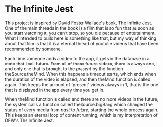 # The Infinite Jest

This project is inspired by David Foster Wallace's book, The Infinite Jest. One of the main threads in the book is a film that is so fun that as soon as you start watching it, you can't stop, so you die because of entertainment. What I intended to build here is something like that, but my way of thinking about that film is that it is a eternal thread of youtube videos that have been recommended by someone. 

Each time someone adds a video to the app, it gets in the database in a state that I call future. From all of those future videos, there is always one, and only one that is brought to the _present_ by the function theSource.theMind. When this happens a timeout starts, which ends when the duration of the video is elapsed, and then theMind function is called again. This keeps the amount of 'present' videos always in 1, that is the one that is displayed in the app every time you get in. 

When theMind function is called and there are no more videos in the future, the system calls a function called theSource.bigBang which changed the status of every media from _past_ to _future_, starting the whole process again. This keeps an eternal loop of content running, which is my interpretation of DFW's The Infinite Jest.
